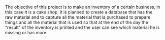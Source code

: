 The objective of this project is to make an inventory of a certain business,
in this case it is a cake shop, it is planned to create a database that has
the raw material and to capture all the material that is purchased to prepare 
things and all the material that is used so that at the end of the day 
the "result" of the inventory is printed and the user can see which material he
is missing or has more.
